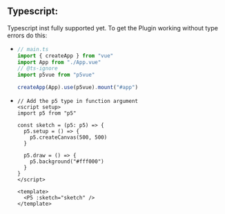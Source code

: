 ## Typescript:

Typescript inst fully supported yet.
To get the Plugin working without type errors do this:

- ```typescript
  // main.ts
  import { createApp } from "vue"
  import App from "./App.vue"
  // @ts-ignore
  import p5vue from "p5vue"

  createApp(App).use(p5vue).mount("#app")
  ```

- ```vue
  // Add the p5 type in function argument
  <script setup>
  import p5 from "p5"

  const sketch = (p5: p5) => {
    p5.setup = () => {
      p5.createCanvas(500, 500)
    }

    p5.draw = () => {
      p5.background("#fff000")
    }
  }
  </script>

  <template>
    <P5 :sketch="sketch" />
  </template>
  ```
